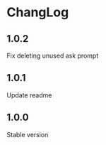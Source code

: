 # ChangLog

## 1.0.2

Fix deleting unused ask prompt

## 1.0.1

Update readme

## 1.0.0

Stable version
